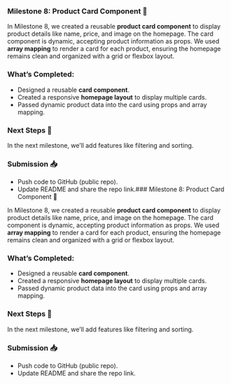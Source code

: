 ### Milestone 8: Product Card Component 🌟

In Milestone 8, we created a reusable **product card component** to display product details like name, price, and image on the homepage. The card component is dynamic, accepting product information as props. We used **array mapping** to render a card for each product, ensuring the homepage remains clean and organized with a grid or flexbox layout.

### What’s Completed:
- Designed a reusable **card component**.
- Created a responsive **homepage layout** to display multiple cards.
- Passed dynamic product data into the card using props and array mapping.

### Next Steps 🚀
In the next milestone, we’ll add features like filtering and sorting. 

### Submission 📥
- Push code to GitHub (public repo).
- Update README and share the repo link.### Milestone 8: Product Card Component 🌟

In Milestone 8, we created a reusable **product card component** to display product details like name, price, and image on the homepage. The card component is dynamic, accepting product information as props. We used **array mapping** to render a card for each product, ensuring the homepage remains clean and organized with a grid or flexbox layout.

### What’s Completed:
- Designed a reusable **card component**.
- Created a responsive **homepage layout** to display multiple cards.
- Passed dynamic product data into the card using props and array mapping.

### Next Steps 🚀
In the next milestone, we’ll add features like filtering and sorting. 

### Submission 📥
- Push code to GitHub (public repo).
- Update README and share the repo link.